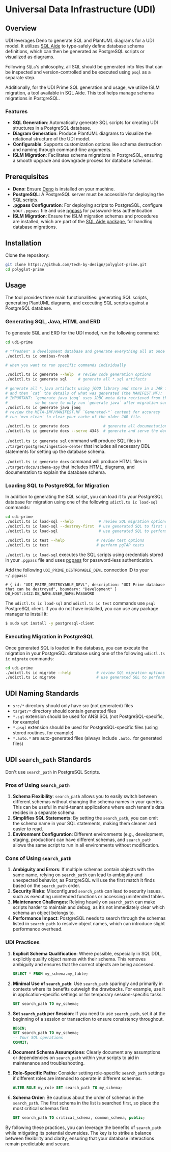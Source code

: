 # Universal Data Infrastructure (UDI)

## Overview

UDI leverages Deno to generate SQL and PlantUML diagrams for a UDI model. It
utilizes [SQL Aide](https://www.sql-aide.com/) to type-safely define database
schema definitions, which can then be generated as PostgreSQL scripts or
visualized as diagrams.

Following `SQLa`'s philosophy, all SQL should be generated into files that can
be inspected and version-controlled and be executed using `psql` as a separate
step.

Additionally, for the UDI Prime SQL generation and usage, we utilize ISLM migration, a tool available in SQL Aide. This tool helps manage schema migrations in PostgreSQL.

### Features

- **SQL Generation**: Automatically generate SQL scripts for creating UDI
  structures in a PostgreSQL database.
- **Diagram Generation**: Produce PlantUML diagrams to visualize the relational
  structure of the UDI model.
- **Configurable**: Supports customization options like schema destruction and
  naming through command-line arguments.
- **ISLM Migration**: Facilitates schema migrations in PostgreSQL, ensuring a smooth upgrade and downgrade process for database schemas.  

## Prerequisites

- **Deno**: Ensure [Deno](https://deno.land/) is installed on your machine.
- **PostgreSQL**: A PostgreSQL server must be accessible for deploying the SQL
  scripts.
- **.pgpass Configuration**: For deploying scripts to PostgreSQL, configure your
  `.pgpass` file and use
  [pgpass](https://github.com/netspective-labs/sql-aide/tree/main/lib/postgres/pgpass)
  for password-less authentication.
- **ISLM Migration**: Ensure the ISLM migration schemas and procedures are installed, which are part of the [SQL Aide package](https://github.com/netspective-labs/sql-aide/tree/main/lib/postgres/islm), for handling database migrations.  

## Installation

Clone the repository:

```bash
git clone https://github.com/tech-by-design/polyglot-prime.git
cd polyglot-prime
```

## Usage

The tool provides three main functionalities: generating SQL scripts, generating
PlantUML diagrams, and executing SQL scripts against a PostgreSQL database.

### Generating SQL, Java, HTML and ERD

To generate SQL and ERD for the UDI model, run the following command:

```bash
cd udi-prime

# "freshen" a development database and generate everything all at once
./udictl.ts ic omnibus-fresh

# when you want to run specific commands individually

./udictl.ts ic generate --help  # review code generation options
./udictl.ts ic generate sql     # generate all *.sql artifacts

# generate all *.java artifacts using jOOQ library and store in a JAR file
# and then `cat` the details of what was generated (the MANIFEST.MF);
# IMPORTANT: `generate java jooq` uses JDBC meta data retrieved from the DB
#            so be sure to only run `generate java` after migration succeeds.
./udictl.ts ic generate java jooq 
# review the META-INF/MANIFEST.MF `Generated-*` content for accuracy
# run `mvn clean` to clear your cache of the older JAR file.

./udictl.ts ic generate docs               # generate all documentation (e.g. SchemaSpye) artifacts
./udictl.ts ic generate docs --serve 4343  # generate and serve the documents at localhost:4343
```

`./udictl.ts ic generate sql` command will produce SQL files in
`./target/postgres/ingestion-center` that includes all necessary DDL
statements for setting up the database schema.

`./udictl.ts ic generate docs` command will produce HTML files in
`./target/docs/schema-spy` that includes HTML, diagrams, and documentation to
explain the database schema.

### Loading SQL to PostgreSQL for Migration

In addition to generating the SQL script, you can load it to your PostgreSQL 
database for migration using one of the following `udictl.ts ic load-sql` commands:

```bash
cd udi-prime
./udictl.ts ic load-sql --help           # review SQL migration options
./udictl.ts ic load-sql --destroy-first  # use generated SQL to first destroy all SQL objects in and then perform migrations
./udictl.ts ic load-sql                  # use generated SQL to perform migrations without destroying existing objects

./udictl.ts ic test --help              # review test options
./udictl.ts ic test                     # perform pgTAP tests
```

`./udictl.ts ic load-sql` executes the SQL scripts using credentials stored in
your `.pgpass` file and uses
[pgpass](https://github.com/netspective-labs/sql-aide/tree/main/lib/postgres/pgpass)
for password-less authentication.

Add the following `UDI_PRIME_DESTROYABLE_DEVL` connection ID to your
`~/.pgpass`:

```
# { id: "UDI_PRIME_DESTROYABLE_DEVL", description: "UDI Prime database that can be destroyed", boundary: "Development" } 
DB_HOST:5432:DB_NAME:USER_NAME:PASSWORD
```

The `udictl.ts ic load-sql` and `udictl.ts ic test` commands use `psql`
PostgreSQL client. If you do not have installed, you can use any package manager
to install it:

```bash
$ sudo upt install -y postgresql-client
```

### Executing Migration in PostgreSQL

Once generated SQL is loaded in the database, you can execute the migration in your PostgreSQL
database using one of the following `udictl.ts ic migrate` commands:

```bash
cd udi-prime
./udictl.ts ic migrate --help           # review SQL migration options
./udictl.ts ic migrate                  # use generated SQL to perform migrations without destroying existing objects

```

## UDI Naming Standards

- `src/*` directory should only have src (not generated) files
- `target/*` directory should contain generated files
- `*.sql` extension should be used for ANSI SQL (not PostgreSQL-specific, for
  example)
- `*.psql` extension should be used for PostgreSQL-specific files (using stored
  routines, for example)
- `*.auto.*` are auto-generated files (always include `.auto.` for generated
  files)

## UDI `search_path` Standards

Don't use `search_path` in PostgreSQL Scripts.

### Pros of Using `search_path`

1. **Schema Flexibility**: `search_path` allows you to easily switch between
   different schemas without changing the schema names in your queries. This can
   be useful in multi-tenant applications where each tenant's data resides in a
   separate schema.
2. **Simplifies SQL Statements**: By setting the `search_path`, you can omit the
   schema name in your SQL statements, making them cleaner and easier to read.
3. **Environment Configuration**: Different environments (e.g., development,
   staging, production) can have different schemas, and `search_path` allows the
   same script to run in all environments without modification.

### Cons of Using `search_path`

1. **Ambiguity and Errors**: If multiple schemas contain objects with the same
   name, relying on `search_path` can lead to ambiguity and unexpected behavior,
   as PostgreSQL will use the first match it finds based on the `search_path`
   order.
2. **Security Risks**: Misconfigured `search_path` can lead to security issues,
   such as executing unintended functions or accessing unintended tables.
3. **Maintenance Challenges**: Relying heavily on `search_path` can make scripts
   harder to maintain and debug, as it’s not immediately clear which schema an
   object belongs to.
4. **Performance Impact**: PostgreSQL needs to search through the schemas listed
   in `search_path` to resolve object names, which can introduce slight
   performance overhead.

### UDI Practices

1. **Explicit Schema Qualification**: Where possible, especially in SQL DDL,
   explicitly qualify object names with their schema. This removes ambiguity and
   ensures that the correct objects are being accessed.
   ```sql
   SELECT * FROM my_schema.my_table;
   ```

2. **Minimal Use of `search_path`**: Use `search_path` sparingly and primarily
   in contexts where its benefits outweigh the drawbacks. For example, use it in
   application-specific settings or for temporary session-specific tasks.
   ```sql
   SET search_path TO my_schema;
   ```

3. **Set `search_path` per Session**: If you need to use `search_path`, set it
   at the beginning of a session or transaction to ensure consistency
   throughout.
   ```sql
   BEGIN;
   SET search_path TO my_schema;
   -- Your SQL operations
   COMMIT;
   ```

4. **Document Schema Assumptions**: Clearly document any assumptions or
   dependencies on `search_path` within your scripts to aid in maintenance and
   troubleshooting.

5. **Role-Specific Paths**: Consider setting role-specific `search_path`
   settings if different roles are intended to operate in different schemas.
   ```sql
   ALTER ROLE my_role SET search_path TO my_schema;
   ```

6. **Schema Order**: Be cautious about the order of schemas in the
   `search_path`. The first schema in the list is searched first, so place the
   most critical schemas first.
   ```sql
   SET search_path TO critical_schema, common_schema, public;
   ```

By following these practices, you can leverage the benefits of `search_path`
while mitigating its potential downsides. The key is to strike a balance between
flexibility and clarity, ensuring that your database interactions remain
predictable and secure.
